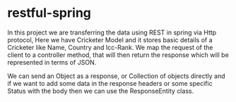 # restful-spring

In this project we are transferring the data using REST in spring via Http protocol, Here we have Cricketer Model 
and it stores basic details of a Cricketer like Name, Country and Icc-Rank. We map the request of the client to
a controller method, that will then return the response which will be represented in terms of JSON.

We can send an Object as a response, or Collection of objects directly and if we want to add some data 
in the response headers or some specific Status with the body then we can use the ResponseEntity<T> class.
